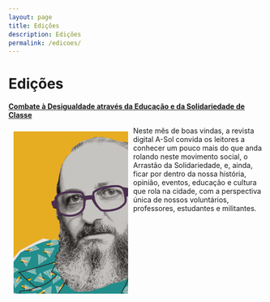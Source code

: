 ```yaml
---
layout: page
title: Edições
description: Edições
permalink: /edicoes/
---
```


<h1> Edições </h1>

<p><strong><a href="http://cursinhoasol.com.br/revista/ed1-editorial/">Combate à Desigualdade através da Educação e da Solidariedade de Classe</a></strong></p>
<p>
<a href="http://cursinhoasol.com.br/revista/ed1-editorial/"><img src="https://raw.githubusercontent.com/asolgru/revista/master/assets/img/outros/fre.jpeg" style="float:left;width:226px;height:320px;padding: 10px 10px 10px 10px;"></a>
Neste mês de boas vindas, a revista digital A-Sol convida os leitores a conhecer um pouco mais do que anda rolando neste movimento social, o Arrastão da Solidariedade, e, ainda, ficar por dentro da nossa história, opinião, eventos, educação e cultura que rola na cidade, com a perspectiva única de nossos voluntários, professores, estudantes e militantes.
</p>

